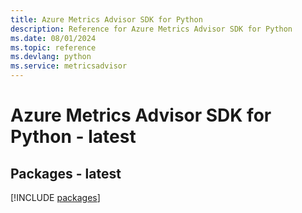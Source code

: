 ```yaml
---
title: Azure Metrics Advisor SDK for Python
description: Reference for Azure Metrics Advisor SDK for Python
ms.date: 08/01/2024
ms.topic: reference
ms.devlang: python
ms.service: metricsadvisor
---
```

# Azure Metrics Advisor SDK for Python - latest
## Packages - latest
[!INCLUDE [packages](metrics-advisor-index.md)]